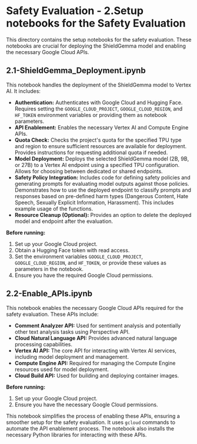 # Safety Evaluation - 2.Setup notebooks for the Safety Evaluation

This directory contains the setup notebooks for the safety evaluation.  These notebooks are crucial for deploying the ShieldGemma model and enabling the necessary Google Cloud APIs.

## 2.1-ShieldGemma_Deployment.ipynb

This notebook handles the deployment of the ShieldGemma model to Vertex AI.  It includes:

* **Authentication:** Authenticates with Google Cloud and Hugging Face.  Requires setting the `GOOGLE_CLOUD_PROJECT`, `GOOGLE_CLOUD_REGION`, and `HF_TOKEN` environment variables or providing them as notebook parameters.
* **API Enablement:** Enables the necessary Vertex AI and Compute Engine APIs.
* **Quota Check:** Checks the project's quota for the specified TPU type and region to ensure sufficient resources are available for deployment.  Provides instructions for requesting additional quota if needed.
* **Model Deployment:** Deploys the selected ShieldGemma model (2B, 9B, or 27B) to a Vertex AI endpoint using a specified TPU configuration.  Allows for choosing between dedicated or shared endpoints.
* **Safety Policy Integration:** Includes code for defining safety policies and generating prompts for evaluating model outputs against those policies.  Demonstrates how to use the deployed endpoint to classify prompts and responses based on pre-defined harm types (Dangerous Content, Hate Speech, Sexually Explicit Information, Harassment). This includes example usage of the functions.
* **Resource Cleanup (Optional):** Provides an option to delete the deployed model and endpoint after the evaluation.

**Before running:**

1. Set up your Google Cloud project.
2. Obtain a Hugging Face token with read access.
3. Set the environment variables `GOOGLE_CLOUD_PROJECT`, `GOOGLE_CLOUD_REGION`, and `HF_TOKEN`, or provide these values as parameters in the notebook.
4. Ensure you have the required Google Cloud permissions.


## 2.2-Enable_APIs.ipynb

This notebook enables the necessary Google Cloud APIs required for the safety evaluation. These APIs include:

* **Comment Analyzer API:** Used for sentiment analysis and potentially other text analysis tasks using Perspective API.
* **Cloud Natural Language API:** Provides advanced natural language processing capabilities.
* **Vertex AI API:**  The core API for interacting with Vertex AI services, including model deployment and management.
* **Compute Engine API:** Required for managing the Compute Engine resources used for model deployment.
* **Cloud Build API:** Used for building and deploying container images.

**Before running:**

1. Set up your Google Cloud project.
2.  Ensure you have the necessary Google Cloud permissions.

This notebook simplifies the process of enabling these APIs, ensuring a smoother setup for the safety evaluation.  It uses `gcloud` commands to automate the API enablement process.  The notebook also installs the necessary Python libraries for interacting with these APIs.
